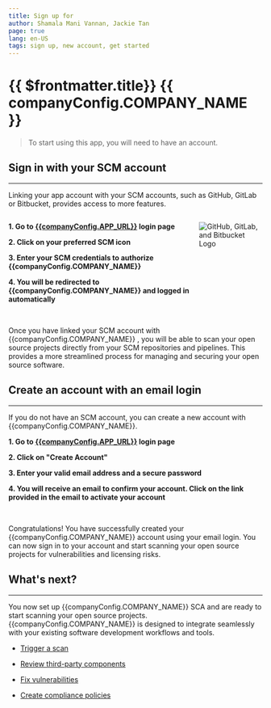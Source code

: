 ```yaml
---
title: Sign up for
author: Shamala Mani Vannan, Jackie Tan
page: true
lang: en-US
tags: sign up, new account, get started
---
```


<script setup>
import { companyConfig } from '../../../config/companyConfig.js'
</script>

<ClientOnly>

# {{ $frontmatter.title}} {{ companyConfig.COMPANY_NAME }}

> To start using this app, you will need to have an account.

## Sign in with your SCM account

<hr class="thick" />

Linking your app account with your SCM accounts, such as GitHub, GitLab or Bitbucket, provides access to more features.

<div style="display: flex;">
<div style="flex: 3;">

<b>1. Go to [{{companyConfig.APP_URL}}]({{companyConfig.APP_URL}}) login page</b>

<b>2. Click on your preferred SCM icon</b>

<b>3. Enter your SCM credentials to authorize {{companyConfig.COMPANY_NAME}} </b>

<b>4. You will be redirected to {{companyConfig.COMPANY_NAME}} and logged in automatically</b>

</div><div style="flex: 1;">

![GitHub, GitLab, and Bitbucket Logo](/images/Get-Started/Sign-up-for-more-1.png)

</div></div>

<br />

Once you have linked your SCM account with {{companyConfig.COMPANY_NAME}} , you will be able to scan your open source projects directly from your SCM repositories and pipelines. This provides a more streamlined process for managing and securing your open source software.

## Create an account with an email login

<hr class="thick" />

If you do not have an SCM account, you can create a new account with {{companyConfig.COMPANY_NAME}}.

<b>1. Go to [{{companyConfig.APP_URL}}]({{companyConfig.APP_URL}}) login page</b>

<b>2. Click on "Create Account"</b>

<b>3. Enter your valid email address and a secure password</b>

<b>4. You will receive an email to confirm your account. Click on the link provided in the email to activate your account</b>

<br />

Congratulations! You have successfully created your {{companyConfig.COMPANY_NAME}} account using your email login. You can now sign in to your account and start scanning your open source projects for vulnerabilities and licensing risks.

## What's next?

<hr class="thick" />

You now set up {{companyConfig.COMPANY_NAME}} SCA and are ready to start scanning your open source projects. {{companyConfig.COMPANY_NAME}} is designed to integrate seamlessly with your existing software development workflows and tools.

- [Trigger a scan](../Trigger-Scan/)

- [Review third-party components](../SCA/SCA-Components-Results.md)

- [Fix vulnerabilities](../SCA/SCA-Vulnerabilities-Results.md)

- [Create compliance policies](../Compliance-Policy-Rules/)

</ClientOnly>
